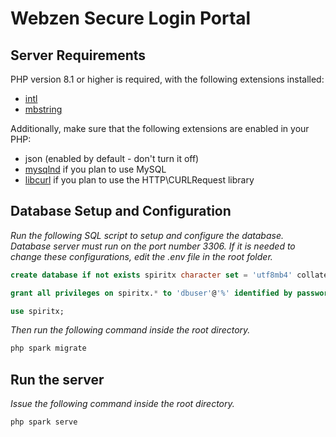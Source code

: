 # Webzen Secure Login Portal

## Server Requirements

PHP version 8.1 or higher is required, with the following extensions installed:

- [intl](http://php.net/manual/en/intl.requirements.php)
- [mbstring](http://php.net/manual/en/mbstring.installation.php)

Additionally, make sure that the following extensions are enabled in your PHP:

- json (enabled by default - don't turn it off)
- [mysqlnd](http://php.net/manual/en/mysqlnd.install.php) if you plan to use MySQL
- [libcurl](http://php.net/manual/en/curl.requirements.php) if you plan to use the HTTP\CURLRequest library


## Database Setup and Configuration

*Run the following SQL script to setup and configure the database. Database server must run on the port number 3306.*
*If it is needed to change these configurations, edit the .env file in the root folder.*

```sql
create database if not exists spiritx character set = 'utf8mb4' collate = 'utf8mb4_general_ci';

grant all privileges on spiritx.* to 'dbuser'@'%' identified by password '*B0155F6F58E532260B9D1FEA278B5872D90431EE';

use spiritx;
```

*Then run the following command inside the root directory.*

```sh
php spark migrate
```

## Run the server

*Issue the following command inside the root directory.*

```sh
php spark serve
```